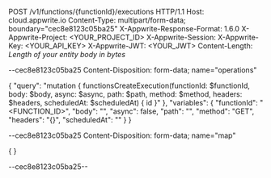 POST /v1/functions/{functionId}/executions HTTP/1.1
Host: cloud.appwrite.io
Content-Type: multipart/form-data; boundary="cec8e8123c05ba25"
X-Appwrite-Response-Format: 1.6.0
X-Appwrite-Project: &lt;YOUR_PROJECT_ID&gt;
X-Appwrite-Session: 
X-Appwrite-Key: &lt;YOUR_API_KEY&gt;
X-Appwrite-JWT: &lt;YOUR_JWT&gt;
Content-Length: *Length of your entity body in bytes*

--cec8e8123c05ba25
Content-Disposition: form-data; name="operations"

{ "query": "mutation { functionsCreateExecution(functionId: $functionId, body: $body, async: $async, path: $path, method: $method, headers: $headers, scheduledAt: $scheduledAt) { id }" }, "variables": { "functionId": "<FUNCTION_ID>", "body": "<BODY>", "async": false, "path": "<PATH>", "method": "GET", "headers": "{}", "scheduledAt": "" } }

--cec8e8123c05ba25
Content-Disposition: form-data; name="map"

{  }

--cec8e8123c05ba25--
